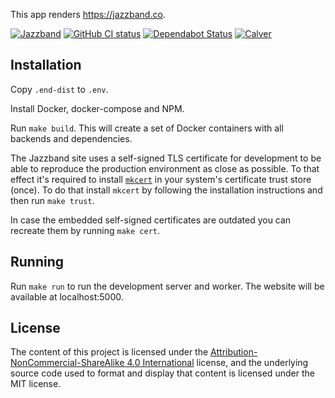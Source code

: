This app renders https://jazzband.co.

[![Jazzband](https://jazzband.co/static/img/badge.svg)](https://jazzband.co/)
[![GitHub CI status](https://github.com/jazzband-roadies/website/workflows/Deploy/badge.svg)](https://github.com/jazzband-roadies/website)
[![Dependabot Status](https://api.dependabot.com/badges/status?host=github&repo=jazzband-roadies/website)](https://dependabot.com)
[![Calver](https://img.shields.io/badge/calver-YY.MM.PATCH-22bfda.svg)](https://calver.org/)

## Installation

Copy `.end-dist` to `.env`.

Install Docker, docker-compose and NPM.

Run `make build`. This will create a set of Docker containers with all backends
and dependencies.

The Jazzband site uses a self-signed TLS certificate for development to be able
to reproduce the production environment as close as possible. To that effect
it's required to install [`mkcert`](https://github.com/FiloSottile/mkcert)
in your system's certificate trust store (once). To do that install `mkcert`
by following the installation instructions and then run `make trust`.

In case the embedded self-signed certificates are outdated you can recreate
them by running `make cert`.

## Running

Run `make run` to run the development server and worker. The website will be available
at localhost:5000.

## License

The content of this project is licensed under the
[Attribution-NonCommercial-ShareAlike 4.0 International] license, and
the underlying source code used to format and display that content is licensed
under the MIT license.

[add-to-org]: https://github.com/benbalter/add-to-org
[Attribution-NonCommercial-ShareAlike 4.0 International]: https://creativecommons.org/licenses/by-nc-sa/4.0/
